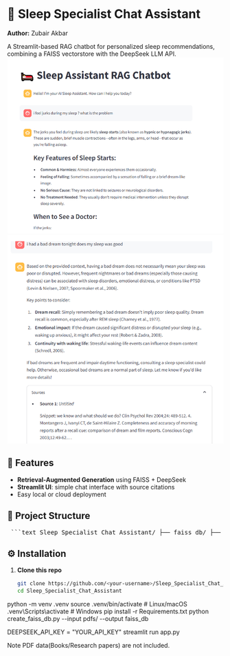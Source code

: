 # 🛌 Sleep Specialist Chat Assistant

**Author:** Zubair Akbar

A Streamlit-based RAG chatbot for personalized sleep recommendations, combining a FAISS vectorstore with the DeepSeek LLM API.
![Screenshot 1](images/01.png)
![Screenshot 2](images/02.png)


## 🚀 Features

- **Retrieval-Augmented Generation** using FAISS + DeepSeek  
- **Streamlit UI**: simple chat interface with source citations  
- Easy local or cloud deployment  

## 📂 Project Structure

<pre markdown> ```text Sleep_Specialist_Chat_Assistant/ ├── faiss_db/ ├── images/ │ ├── 01.png │ └── 02.png ├── app.py ├── app_local.py ├── create_faiss_db.py ├── extract_pdf.py ├── icd11_full_20250331.xlsx ├── icd11_sleep.py └── Requirements.txt ``` </pre>
## ⚙️ Installation

1. **Clone this repo**  
   ```bash
   git clone https://github.com/<your-username>/Sleep_Specialist_Chat_Assistant.git
   cd Sleep_Specialist_Chat_Assistant
python -m venv .venv
source .venv/bin/activate    # Linux/macOS
.venv\Scripts\activate       # Windows
pip install -r Requirements.txt
python create_faiss_db.py --input pdfs/ --output faiss_db


DEEPSEEK_API_KEY = "YOUR_API_KEY"
streamlit run app.py

Note PDF data(Books/Research papers) are not included.  